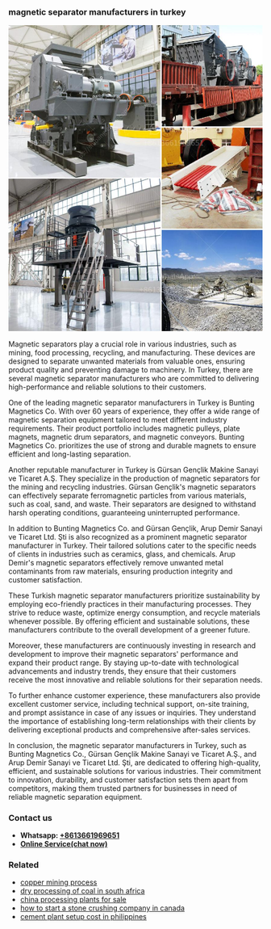 <h3>magnetic separator manufacturers in turkey</h3><img src='1708498029.jpg' alt=''><p>Magnetic separators play a crucial role in various industries, such as mining, food processing, recycling, and manufacturing. These devices are designed to separate unwanted materials from valuable ones, ensuring product quality and preventing damage to machinery. In Turkey, there are several magnetic separator manufacturers who are committed to delivering high-performance and reliable solutions to their customers.</p><p>One of the leading magnetic separator manufacturers in Turkey is Bunting Magnetics Co. With over 60 years of experience, they offer a wide range of magnetic separation equipment tailored to meet different industry requirements. Their product portfolio includes magnetic pulleys, plate magnets, magnetic drum separators, and magnetic conveyors. Bunting Magnetics Co. prioritizes the use of strong and durable magnets to ensure efficient and long-lasting separation.</p><p>Another reputable manufacturer in Turkey is Gürsan Gençlik Makine Sanayi ve Ticaret A.Ş. They specialize in the production of magnetic separators for the mining and recycling industries. Gürsan Gençlik's magnetic separators can effectively separate ferromagnetic particles from various materials, such as coal, sand, and waste. Their separators are designed to withstand harsh operating conditions, guaranteeing uninterrupted performance.</p><p>In addition to Bunting Magnetics Co. and Gürsan Gençlik, Arup Demir Sanayi ve Ticaret Ltd. Şti is also recognized as a prominent magnetic separator manufacturer in Turkey. Their tailored solutions cater to the specific needs of clients in industries such as ceramics, glass, and chemicals. Arup Demir's magnetic separators effectively remove unwanted metal contaminants from raw materials, ensuring production integrity and customer satisfaction.</p><p>These Turkish magnetic separator manufacturers prioritize sustainability by employing eco-friendly practices in their manufacturing processes. They strive to reduce waste, optimize energy consumption, and recycle materials whenever possible. By offering efficient and sustainable solutions, these manufacturers contribute to the overall development of a greener future.</p><p>Moreover, these manufacturers are continuously investing in research and development to improve their magnetic separators' performance and expand their product range. By staying up-to-date with technological advancements and industry trends, they ensure that their customers receive the most innovative and reliable solutions for their separation needs.</p><p>To further enhance customer experience, these manufacturers also provide excellent customer service, including technical support, on-site training, and prompt assistance in case of any issues or inquiries. They understand the importance of establishing long-term relationships with their clients by delivering exceptional products and comprehensive after-sales services.</p><p>In conclusion, the magnetic separator manufacturers in Turkey, such as Bunting Magnetics Co., Gürsan Gençlik Makine Sanayi ve Ticaret A.Ş., and Arup Demir Sanayi ve Ticaret Ltd. Şti, are dedicated to offering high-quality, efficient, and sustainable solutions for various industries. Their commitment to innovation, durability, and customer satisfaction sets them apart from competitors, making them trusted partners for businesses in need of reliable magnetic separation equipment.</p><h3>Contact us</h3><ul><li><strong>Whatsapp:&nbsp;<a href="https://wa.me/8613661969651">+8613661969651</a></strong></li><li><a href="https://swt.shibang-china.com/?git&amp;zhl&amp;magnetic separator manufacturers in turkey"><strong>Online Service(chat now)</strong></a></li></ul><h3>Related</h3><ul><li><a href='copper mining process.md'>copper mining process</a></li><li><a href='dry processing of coal in south africa.md'>dry processing of coal in south africa</a></li><li><a href='china processing plants for sale.md'>china processing plants for sale</a></li><li><a href='how to start a stone crushing company in canada.md'>how to start a stone crushing company in canada</a></li><li><a href='cement plant setup cost in philippines.md'>cement plant setup cost in philippines</a></li></ul>